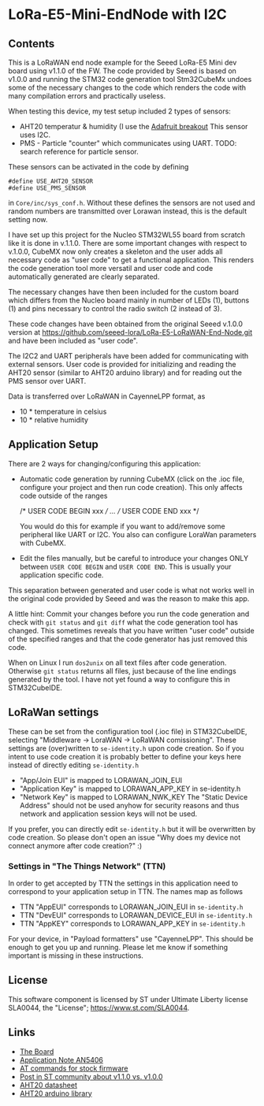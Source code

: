 # LoRa-E5-Mini-EndNode with I2C

## Contents

This is a LoRaWAN end node example for the Seeed LoRa-E5 Mini dev board using
v1.1.0 of the FW. The code provided by Seeed is based on v1.0.0 and
running the STM32 code generation tool Stm32CubeMx undoes some of the
necessary changes to the code which renders the code with many compilation
errors and practically useless.

When testing this device, my test setup included 2 types of sensors:

* AHT20 temperatur & humidity  (I use the
  [Adafruit breakout](https://www.adafruit.com/product/4566)
  This sensor uses I2C.
* PMS - Particle "counter" which communicates using UART. 
  TODO: search reference for particle sensor.

These sensors can be activated in the code by defining

	#define USE_AHT20_SENSOR
	#define USE_PMS_SENSOR
	
in `Core/inc/sys_conf.h`. Without these defines the sensors are not
used and random numbers are transmitted over Lorawan instead, this
is the default setting now.

I have set up this project for the Nucleo STM32WL55 board from scratch
like it is done in v.1.1.0. There are some important changes with
respect to v.1.0.0, CubeMX now only creates a skeleton and the user
adds all necessary code as "user code" to get a functional application.
This renders the code generation tool more versatil and user code and
code automatically generated are clearly separated.

The necessary changes have then been included for the custom board which
differs from the Nucleo board mainly in number of LEDs (1), buttons (1) 
and pins necessary to control the radio switch (2 instead of 3).

These code changes have been obtained from the original Seeed 
v.1.0.0 version at https://github.com/seeed-lora/LoRa-E5-LoRaWAN-End-Node.git
and have been included as "user code". 

The I2C2 and UART peripherals have been added for communicating with 
external sensors. User code is provided for initializing and reading 
the AHT20 sensor (similar to AHT20 arduino library) and for reading out 
the PMS sensor over UART.

Data is transferred over LoRaWAN in CayenneLPP format, as 

* 10 * temperature in celsius
* 10 * relative humidity 

## Application Setup 

There are 2 ways for changing/configuring this application: 

* Automatic code generation by running CubeMX (click on the .ioc file,
  configure your project and then run code creation). This only affects
  code outside of the ranges
  
    /* USER CODE BEGIN xxx */ 
    ...
    /* USER CODE END xxx */
 
  You would do this for example if you want to add/remove some peripheral like 
  UART or I2C. You also can configure LoraWan parameters with CubeMX.
* Edit the files manually, but be careful to introduce your changes
  ONLY between `USER CODE BEGIN` and `USER CODE END`.
  This is usually your application specific code. 

This separation between generated and user code is what not works well
in the original code provided by Seeed and was the reason to make this app.

A little hint: Commit your changes before you run the code generation and
check with `git status` and `git diff` what the code generation tool has 
changed. This sometimes reveals that you have written "user code" outside 
of the specified ranges and that the code generator has just removed this
code. 

When on Linux I run `dos2unix` on all text files after code generation. 
Otherwise `git status` returns all files, just because of the line endings 
generated by the tool. I have not yet found a way to configure this in 
STM32CubeIDE.

## LoRaWan settings

These can be set from the configuration tool (.ioc file) in STM32CubeIDE,
selecting "Middleware -> LoraWAN -> LoRaWAN comissioning". These settings
are (over)written to `se-identity.h` upon code creation. So if you intent to
use code creation it is probably better to define your keys here instead of
directly editing `se-identity.h`
* "App/Join EUI" is mapped to LORAWAN_JOIN_EUI
* "Application Key" is mapped to LORAWAN_APP_KEY in se-identity.h
* "Network Key" is mapped to LORAWAN_NWK_KEY
The "Static Device Address" should not be used anyhow for security reasons
and thus network and application session keys will not be used.

If you prefer, you can directly edit `se-identity.h` but it will
be overwritten by code creation. So please don't open an issue "Why does 
my device not connect anymore after code creation?" :)

### Settings in "The Things Network" (TTN)

In order to get accepted by TTN the settings in this application need
to correspond to your application setup in TTN. The names map as follows

* TTN "AppEUI" corresponds to LORAWAN_JOIN_EUI in `se-identity.h`
* TTN "DevEUI" corresponds to LORAWAN_DEVICE_EUI in `se-identity.h`
* TTN "AppKEY" corresponds to LORAWAN_APP_KEY in `se-identity.h`

For your device, in "Payload formatters" use "CayenneLPP". This should
be enough to get you up and running. Please let me know if something
important is missing in these instructions.

## License

This software component is licensed by ST under Ultimate Liberty license
SLA0044, the "License";  https://www.st.com/SLA0044. 

## Links

* [The Board](https://wiki.seeedstudio.com/LoRa_E5_mini/)
* [Application Note AN5406](https://www.st.com/resource/en/application_note/dm00660451-how-to-build-a-lora-application-with-stm32cubewl-stmicroelectronics.pdf)
* [AT commands for stock firmware](https://files.seeedstudio.com/products/317990687/res/LoRa-E5%20AT%20Command%20Specification_V1.0%20.pdf)
* [Post in ST community about v1.1.0 vs. v1.0.0](https://community.st.com/s/question/0D53W00000zGZk4SAG/how-to-on-stm32cubefwwlv110)
* [AHT20 datasheet](https://cdn-learn.adafruit.com/assets/assets/000/091/676/original/AHT20-datasheet-2020-4-16.pdf?1591047915)
* [AHT20 arduino library](https://github.com/adafruit/Adafruit_AHTX0)
